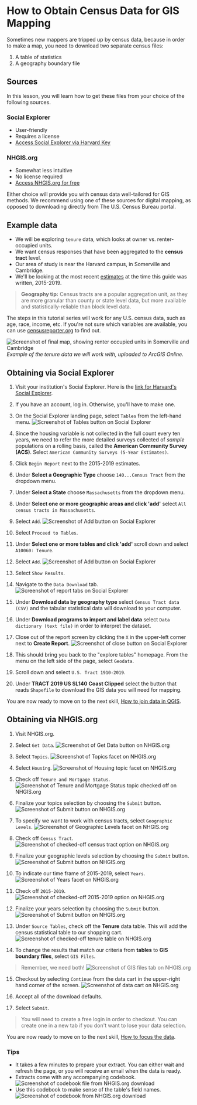 # How to Obtain Census Data for GIS Mapping

Sometimes new mappers are tripped up by census data, because in order to make a map, you  need to download two separate census files:
1. A table of statistics
2. A geography boundary file

## Sources

In this lesson, you will learn how to get these files from your choice of the following sources.

### Social Explorer

- User-friendly
- Requires a license
- [Access Social Explorer via Harvard Key](http://nrs.harvard.edu/urn-3:hul.eresource:socialex)

### NHGIS.org
- Somewhat less intuitive
- No license required
- [Access NHGIS.org for free](https://www.nhgis.org/)

Either choice will provide you with census data well-tailored for GIS methods. We recommend using one of these sources for digital mapping, as opposed to downloading directly from The U.S. Census Bureau portal.


## Example data 
- We will be exploring `tenure` data, which looks at owner vs. renter-occupied units.
- We want census responses that have been aggregated to the **census tract** level.
- Our area of study is near the Harvard campus, in Somerville and Cambridge. 
- We'll be looking at the most recent [estimates](https://www.census.gov/programs-surveys/acs/guidance/estimates.html) at the time this guide was written, 2015-2019.

> **Geography tip:** Census tracts are a popular aggregation unit, as they are more granular than county or state level data, but more available and statistically-reliable than block level data. 

The steps in this tutorial series will work for any U.S. census data, such as age, race, income, etc. If you're not sure which variables are available, you can use [censusreporter.org](https://censusreporter.org/) to find out.

![Screenshot of final map, showing renter occupied units in Somerville and Cambridge](media/1.png)
_Example of the tenure data we will work with, uploaded to ArcGIS Online._

## Obtaining via Social Explorer

1. Visit your institution's Social Explorer. Here is the [link for Harvard's Social Explorer](http://nrs.harvard.edu/urn-3:hul.eresource:socialex).

2. If you have an account, log in. Otherwise, you'll have to make one.

3. On the Social Explorer landing page, select `Tables` from the left-hand menu.
![Screenshot of Tables button on Social Explorer](media/17.png)

4. Since the housing variable is not collected in the full count every ten years, we need to refer the more detailed surveys collected of _sample_ populations on a rolling basis, called the **American Community Survey (ACS)**. Select `American Community Surveys (5-Year Estimates)`.

5. Click `Begin Report` next to the 2015-2019 estimates.

6. Under **Select a Geographic Type** choose `140...Census Tract` from the dropdown menu.

7. Under **Select a State** choose `Massachusetts` from the dropdown menu.

8. Under **Select one or more geographic areas and click 'add'** select `All census tracts in Massachusetts`.

9. Select `Add`.
![Screenshot of Add button on Social Explorer](media/18.png)

10. Select `Proceed to Tables`.

11. Under **Select one or more tables and click 'add'** scroll down and select `A10060: Tenure`.

12. Select `Add`.
![Screenshot of Add button on Social Explorer](media/19.png)

13. Select `Show Results`.

14. Navigate to the `Data Download` tab.
![Screenshot of report tabs on Social Explorer](media/20.png)

15. Under **Download data by geography type** select `Census Tract data (CSV)` and the tabular statistical data will download to your computer.

16. Under **Download programs to import and label data** select `Data dictionary (text file)` in order to interpret the dataset.

17. Close out of the report screen by clicking the `X` in the upper-left corner next to **Create Report**.
![Screenshot of close button on Social Explorer](media/21.png)

18. This should bring you back to the "explore tables" homepage. From the  menu on the left side of the page, select `Geodata`.

19. Scroll down and select `U.S. Tract 1910-2019`.

20. Under **TRACT 2019 US SL140 Coast Clipped** select the button that reads `Shapefile` to download the GIS data you will need for mapping.

You are now ready to move on to the next skill, [How to join data in QGIS](https://harvardmapcollection.github.io/tutorials/qgis/join).



## Obtaining via NHGIS.org

1. Visit NHGIS.org.

2. Select `Get Data`.
![Screenshot of Get Data button on NHGIS.org](media/2.png)

3. Select `Topics`. 
![Screenshot of Topics facet on NHGIS.org](media/3.png)

4. Select `Housing`.
![Screenshot of Housing topic facet on NHGIS.org](media/4.png)

5. Check off `Tenure and Mortgage Status`.
![Screenshot of Tenure and Mortgage Status topic checked off on NHGIS.org](media/5.png)

6. Finalize your topics selection by choosing the `Submit` button.
![Screenshot of Submit button on NHGIS.org](media/6.png)

7. To specify we want to work with census tracts, select `Geographic Levels`.
![Screenshot of Geographic Levels facet on NHGIS.org](media/8.png)

8. Check off `Census Tract`.
![Screenshot of checked-off census tract option on NHGIS.org](media/9.png)

9. Finalize your geographic levels selection by choosing the `Submit` button.
![Screenshot of Submit button on NHGIS.org](media/6.png)

10. To indicate our time frame of 2015-2019, select `Years`.
![Screenshot of Years facet on NHGIS.org](media/10.png)

11. Check off `2015-2019`.
![Screenshot of checked-off 2015-2019 option on NHGIS.org](media/11.png)

12. Finalize your years selection by choosing the `Submit` button.
![Screenshot of Submit button on NHGIS.org](media/6.png)

13. Under `Source Tables`, check off the **Tenure** data table. This will add the census statistical table to our shopping cart.
![Screenshot of checked-off tenure table on NHGIS.org](media/13.png)

14. To change the results that match our criteria from **tables** to **GIS boundary files**, select `GIS Files`.
>Remember, we need both!
![Screenshot of GIS files tab on NHGIS.org](media/12.png)

15. Checkout by selecting `Continue` from the data cart in the upper-right hand corner of the screen.
![Screenshot of data cart on NHGIS.org](media/14.png)

16. Accept all of the download defaults.

17. Select `Submit`.
> You will need to create a free login in order to checkout. You can create one in a new tab if you don't want to lose your data selection.

You are now ready to move on to the next skill, [How to focus the data](https://harvardmapcollection.github.io/tutorials/qgis/clip).

### Tips

- It takes a few minutes to prepare your extract. You can either wait and refresh the page, or you will receive an email when the data is ready.
- Extracts come with any accompanying codebook.
![Screenshot of codebook file from  NHGIS.org download](media/15.png)
- Use this codebook to make sense of the table's field names.
![Screenshot of codebook from  NHGIS.org download](media/16.png)






